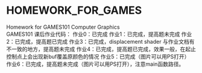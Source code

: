 # HOMEWORK_FOR_GAMES</br>
Homework for GAMES101 Computer Graphics</br>
GAMES101 课后作业代码：
作业0：已完成
作业1：已完成，提高题未完成
作业2：已完成，提高题已完成
作业3：已完成，displacement shader 与作业文档有不一致的地方，提高题未完成
作业4：已完成，提高题已完成，效果一般，在起止控制点上会出现新buf覆盖原颜色的情况
作业5：已完成（图片可以用PS打开）
作业6：已完成，提高题未完成（图片可以用PS打开），注意main函数路径。
